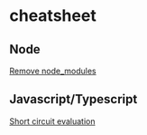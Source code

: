 # cheatsheet

## Node
[Remove node_modules](./node/remove-node-modules.md)

## Javascript/Typescript
[Short circuit evaluation](./javascript/short-circuit-evaluation.md)

